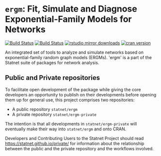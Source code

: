# `ergm`: Fit, Simulate and Diagnose Exponential-Family Models for Networks

[![Build Status](https://travis-ci.org/statnet/ergm.svg?branch=master)](https://travis-ci.org/statnet/ergm)
[![Build Status](https://ci.appveyor.com/api/projects/status/8lxl3cm48ktlo9j3?svg=true)](https://ci.appveyor.com/project/statnet/ergm)
[![rstudio mirror downloads](https://cranlogs.r-pkg.org/badges/ergm?color=2ED968)](https://cranlogs.r-pkg.org/)
[![cran version](https://www.r-pkg.org/badges/version/ergm)](https://cran.r-project.org/package=ergm)


An integrated set of tools to analyze and simulate networks based on exponential-family random graph models (ERGMs). 'ergm' is a part of the Statnet suite of packages for network analysis.

## Public and Private repositories

To facilitate open development of the package while giving the core developers an opportunity to publish on their developments before opening them up for general use, this project comprises two repositories:
* A public repository `statnet/ergm`
* A private repository `statnet/ergm-private`

The intention is that all developments in `statnet/ergm-private` will eventually make their way into `statnet/ergm` and onto CRAN.

Developers and Contributing Users to the Statnet Project should read https://statnet.github.io/private/ for information about the relationship between the public and the private repository and the workflows involved.
